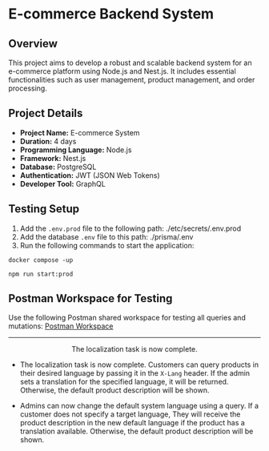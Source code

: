 # E-commerce Backend System

## Overview
This project aims to develop a robust and scalable backend system for an e-commerce platform using Node.js and Nest.js. It includes essential functionalities such as user management, product management, and order processing.

## Project Details
- **Project Name:** E-commerce System
- **Duration:** 4 days
- **Programming Language:** Node.js
- **Framework:** Nest.js
- **Database:** PostgreSQL
- **Authentication:** JWT (JSON Web Tokens)
- **Developer Tool:** GraphQL

## Testing Setup
1. Add the `.env.prod` file to the following path: ./etc/secrets/.env.prod
2. Add the database `.env` file to this path: ./prisma/.env
3. Run the following commands to start the application:
````
docker compose -up
````

````
npm run start:prod
````


## Postman Workspace for Testing
Use the following Postman shared workspace for testing all queries and mutations:
[Postman Workspace](https://www.postman.com/cloudy-astronaut-164609/workspace/e-commerce-assignment/collection/66a1699e782978cb4e55a43c?action=share&creator=37127689&active-environment=37127689-0bec2869-3779-4e1f-903a-658c4bc9b44b)

----

<p align="center">The localization task is now complete.</p>

- The localization task is now complete. Customers can query products in their desired language by passing it in the `X-Lang` header. If the admin sets a translation for the specified language, it will be returned. Otherwise, the default product description will be shown.

- Admins can now change the default system language using a query. If a customer does not specify a target language, They will receive the product description in the new default language if the product has a translation available. Otherwise, the default product description will be shown.


